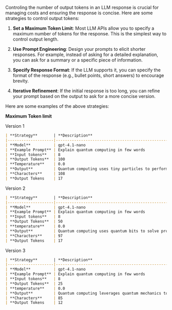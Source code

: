 Controling the number of output tokens in an LLM response is crucial for managing costs and ensuring the response is concise. Here are some strategies to control output tokens:

1. **Set a Maximum Token Limit**: Most LLM APIs allow you to specify a maximum number of tokens for the response. This is the simplest way to control output length.

2. **Use Prompt Engineering**: Design your prompts to elicit shorter responses. For example, instead of asking for a detailed explanation, you can ask for a summary or a specific piece of information.

3. **Specify Response Format**: If the LLM supports it, you can specify the format of the response (e.g., bullet points, short answers) to encourage brevity.

4. **Iterative Refinement**: If the initial response is too long, you can refine your prompt based on the output to ask for a more concise version.

Here are some examples of the above strategies:

**Maximum Token limit**

Version 1
```markdown
| **Strategy**       | **Description**                                                                                           |
|--------------------|-----------------------------------------------------------------------------------------------------------|
| **Model**          | gpt-4.1-nano                                                                                              |
| **Example Prompt** | Explain quantum computing in few words                                                                    |
| **Input tokens**   | 8                                                                                                         |
| **Output Tokens**  | 100                                                                                                       |
| **Temperature**    | 0.0                                                                                                       |
| **Output**         | Quantum computing uses tiny particles to perform complex calculations much faster than regular computers. |
| **Characters**     | 108                                                                                                       |
| **Output Tokens    | 17                                                                                                        |
```

Version 2
```markdown
| **Strategy**       | **Description**                                                                                    |
|--------------------|----------------------------------------------------------------------------------------------------|
| **Model**          | gpt-4.1-nano                                                                                       |
| **Example Prompt** | Explain quantum computing in few words                                                             |
| **Input tokens**   | 8                                                                                                  |
| **Output Tokens**  | 50                                                                                                 |
| **temperature**    | 0.0                                                                                                |
| **Output**         | Quantum computing uses quantum bits to solve problems faster using superposition and entanglement. |
| **Characters**     | 97                                                                                                 |
| **Output Tokens    | 17                                                                                                 |
```

Version 3
```markdown
| **Strategy**       | **Description**                                                                                    |
|--------------------|----------------------------------------------------------------------------------------------------|
| **Model**          | gpt-4.1-nano                                                                                       |
| **Example Prompt** | Explain quantum computing in few words                                                             |
| **Input tokens**   | 8                                                                                                  |
| **Output Tokens**  | 25                                                                                                 |
| **temperature**    | 0.0                                                                                                |
| **Output**         | Quantum computing leverages quantum mechanics to perform complex calculations rapidly.             |
| **Characters**     | 85                                                                                                 |
| **Output Tokens    | 12                                                                                                 |
```
